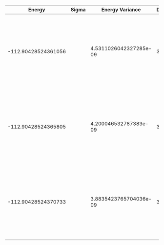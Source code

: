 | Energy              | Sigma | Energy Variance        | DOF | Einf                | Method                                                       | Reference |
|---------------------|-------|------------------------|-----|---------------------|--------------------------------------------------------------|-----------|
| -112.90428524361056 |       | 4.5311026042327285e-09 | 38  | -105.93026519103715 | DMRG (bond dimension 310) using fork tensor product states with U(1) symmetries for charge and spin sector | [paper](https://journals.aps.org/prx/abstract/10.1103/PhysRevX.7.031013) [code](https://github.com/varbench/methods/blob/main/scripts/Impurity/TB-DMFT_9.py) |
| -112.90428524365805 |       | 4.200046532787383e-09  | 38  | -105.93026519103715 | DMRG (bond dimension 330) using fork tensor product states with U(1) symmetries for charge and spin sector | [paper](https://journals.aps.org/prx/abstract/10.1103/PhysRevX.7.031013) [code](https://github.com/varbench/methods/blob/main/scripts/Impurity/TB-DMFT_9.py) |
| -112.90428524370733 |       | 3.8835423765704036e-09 | 38  | -105.93026519103715 | DMRG (bond dimension 350) using fork tensor product states with U(1) symmetries for charge and spin sector | [paper](https://journals.aps.org/prx/abstract/10.1103/PhysRevX.7.031013) [code](https://github.com/varbench/methods/blob/main/scripts/Impurity/TB-DMFT_9.py) |
